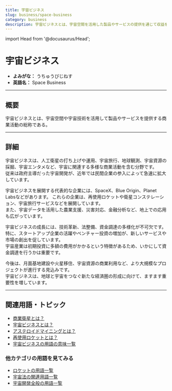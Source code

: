 ```yaml
---
title: 宇宙ビジネス
slug: business/space-business
category: business
description: 宇宙ビジネスとは、宇宙空間を活用した製品やサービスの提供を通じて収益を得る産業活動の総称である。
---
```


import Head from '@docusaurus/Head';

<Head>
  <script type="application/ld+json">
    {`{
      "@context": "https://schema.org",
      "@type": "DefinedTerm",
      "name": "宇宙ビジネス",
      "inDefinedTermSet": "https://www.space-portal.org",
      "termCode": "business/space-business",
      "description": "宇宙ビジネスとは、宇宙空間を活用した製品やサービスの提供を通じて収益を得る産業活動の総称である。",
      "url": "https://www.space-portal.org/docs/business/space-business"
    }`}
  </script>
</Head>

# 宇宙ビジネス

- **よみがな：** うちゅうびじねす  
- **英語名：** Space Business  

---

## 概要

宇宙ビジネスとは、宇宙空間や宇宙技術を活用して製品やサービスを提供する商業活動の総称である。

---

## 詳細

宇宙ビジネスは、人工衛星の打ち上げや運用、宇宙旅行、地球観測、宇宙資源の採掘、宇宙エンタメなど、宇宙に関連する多様な商業活動を含む分野です。  
従来は政府主導だった宇宙開発が、近年では民間企業の参入によって急速に拡大しています。  

宇宙ビジネスを展開する代表的な企業には、SpaceX、Blue Origin、Planet Labsなどがあります。
これらの企業は、再使用ロケットや衛星コンステレーション、宇宙旅行サービスなどを展開しています。  
また、宇宙データを活用した農業支援、災害対応、金融分析など、地上での応用も広がっています。  

宇宙ビジネスの成長には、技術革新、法整備、資金調達の多様化が不可欠です。  
特に、スタートアップ企業の活躍やベンチャー投資の増加が、新しいサービスや市場の創出を促しています。  
宇宙産業は初期投資に多額の費用がかかるという特徴があるため、いかにして資金調達を行うかは重要です。  

今後は、月面基地建設や火星移住、宇宙資源の商業利用など、より大規模なプロジェクトが進行する見込みです。  
宇宙ビジネスは、地球と宇宙をつなぐ新たな経済圏の形成に向けて、ますます重要性を増しています。

---

## 関連用語・トピック

- [商業衛星とは？](/docs/business/private-space-utilization)
- [宇宙ビジネスとは？](/docs/business/space-business)
- [アステロイドマイニングとは？](/docs/business/category/asteroid-mining)
- [再使用ロケットとは？](/docs/rocket/type/reusable-rocket)
- [宇宙ビジネスの用語の意味一覧](/docs/category/business)

### 他カテゴリの用語を見てみる

- [ロケットの用語一覧](/docs/category/rocket)
- [宇宙法の関連用語一覧](/docs/category/policy)
- [宇宙開発全般の用語一覧](/docs/category/glossary)

